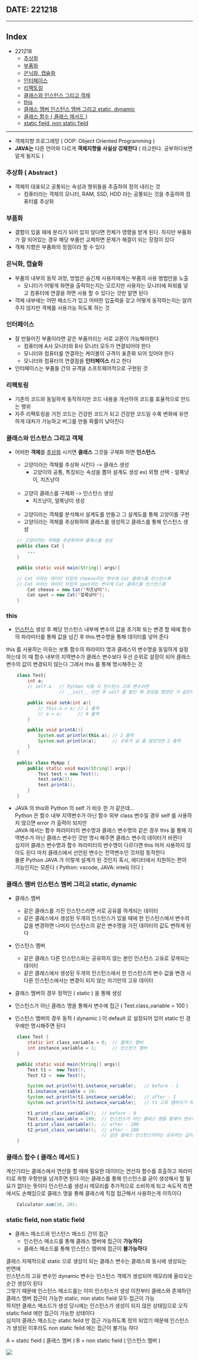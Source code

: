 ## DATE: 221218
---

## Index

- 221218
    - [추상화](#추상화--abstract)
    - [부품화](#부품화)
    - [은닉화, 캡슐화](#은닉화-캡슐화)
    - [인터페이스](#인터페이스)
    - [리팩토링](#리팩토링)
    - [클래스와 인스턴스 그리고 객체](#클래스와-인스턴스-그리고-객체)
    - [this](#this)
    - [클래스 멤버 인스턴스 멤버 그리고 static, dynamic](#클래스-멤버-인스턴스-멤버-그리고-static-dynamic)
    - [클래스 함수 ( 클래스 메서드 )](#클래스-함수--클래스-메서드)
    - [static field, non static field](#static-field-non-static-field)

---

- 객체지향 프로그래밍 ( OOP: Object Oriented Programming )
- **JAVA는** 다른 언어와 다르게 **객체지향을 사실상 강제한다** ( 라고한다. 공부하다보면 알게 될지도 )

### 추상화 ( Abstract )

- 객체의 대표되고 공통되는 속성과 행위들을 추출하여 정의 내리는 것
    - 컴퓨터라는 객체의 모니터, RAM, SSD, HDD 라는 공통되는 것을 추출하여 컴퓨터를 추상화


### 부품화

- 결함이 있을 때에 분리가 되어 있지 않다면 전체가 영향을 받게 된다. 하지만 부품화가 잘 되어있는 경우 해당 부품만 교체하면 문제가 해결이 되는 장점이 있다
- 객체 지향은 부품화의 정점이라 할 수 있다

### 은닉화, 캡슐화

- 부품의 내부의 동작 과정, 방법은 숨긴채 사용자에게는 부품의 사용 벙법만을 노출
    - 모니터가 어떻게 화면을 출력하는지는 모르지만 사용자는 모니터에 파워를 넣고 컴퓨터에 연결을 하면 사용 할 수 있다는 것만 알면 된다
- 객체 내부에는 어떤 메소드가 있고 어떠한 입출력을 갖고 어떻게 동작하는지는 알려주지 않지만 객체를 사용가능 하도록 하는 것

### 인터페이스

- 잘 만들어진 부품이라면 같은 부품끼리는 서로 교환이 가능해야한다
    - 컴퓨터에 A사 모니터와 B사 모니터 모두가 연결되어야 한다
    - 모니터와 컴퓨터를 연결하는 케이블의 규격이 표준화 되어 있어야 한다
    - 모니터와 컴퓨터의 연결점을 **인터페이스** 라고 한다
- 인터페이스는 부품들 간의 규격을 소프트웨어적으로 구현된 것

### 리팩토링

- 기존의 코드와 동일하게 동작하지만 코드 내용을 개선하여 코드를 효율적으로 만드는 행위
- 자주 리팩토링을 거친 코드는 건강한 코드가 되고 건강한 코드일 수록 변화에 유연하게 대처가 가능하고 버그를 만들 확률이 낮아진다

### 클래스와 인스턴스 그리고 객체

- 어떠한 **객체**를 [추상화](#추상화--abstract) 시키면 **클래스** 그것을 구체화 하면 **인스턴스**
    - 고양이라는 객체를 추상화 시킨다 -> 클래스 생성
        - 고양이의 공통, 특징되는 속성을 뽑아 설계도 생성
        ex) 외형 선택 - 얼룩냥이, 치즈냥이
    <br>

    - 고양이 클래스를 구체화 -> 인스턴스 생성
        - 치즈냥이, 얼룩냥이 생성  
    <br>

    - 고양이라는 객체를 분석해서 설계도를 만들고 그 설계도를 통해 고양이를 구현
    - 고양이라는 객체를 추상화하여 클래스를 생성하고 클래스를 통해 인스턴스 생성

```JAVA
    // 고양이라는 객체를 추상화하여 클래스를 생성
    public class Cat {
        ...
    }

    public static void main(String[] args){

    // Cat 이라는 데이터 타입의 cheese라는 변수에 Cat 클래스를 인스턴스화
    // Cat 이라는 데이터 타입의 spot라는 변수에 Cat 클래스를 인스턴스화
        Cat cheese = new Cat('치즈냥이');
        Cat spot = new Cat('얼룩냥이');
    }
```

### this

 - [인스턴스](#클래스와-인스턴스-그리고-객체) 생성 후 해당 인스턴스 내부에 변수의 값을 초기화 또는 변경 할 때에 함수의 파라미터를 통해 값을 넘긴 후 this.변수명을 통해 데이터를 넣어 준다

 this 를 사용하는 이유는 보통 함수의 파라미터 명과 클래스의 변수명을 동일하게 설정하는데 이 때 함수 내부의 지역변수가 클래스 변수보다 우선 순위로 설정이 되어 클래스 변수의 값이 변경되지 않는다 그래서 this 를 통해 명시해주는 것

```JAVA
    class Test{
        int a;
        // self.a   // Python 사용 시 인스턴스 고유 변수라면
                    // __init__ 선언 후 self 를 붙인 채 생성을 했었던 거 같은데...

        public void setA(int a){
            // this.a = a; // 2 출력
            // a = a;      // 0 출력
        }

        public void printA(){
            System.out.println(this.a); // 2 출력
            System.out.println(a);      // 오류가 날 줄 알았지만 2 출력
        }
    }

    public class MyApp {
        public static void main(String[] args){
            Test test = new Test();
            test.setA(2);
            test.printA();
        }
    }
```

- JAVA 의 this와 Python 의 self 가 비슷 한 거 같은데...  
Python 은 함수 내부 지역변수가 아닌 함수 외부 class 변수일 경우 self 를 사용하지 않으면 error 가 출력이 되지만  
JAVA 에서는 함수 파라미터의 변수명과 클래스 변수명의 같은 경우 this 를 통해 지역변수가 아닌 클래스 변수인 것만 명시 해주면 클래스 변수의 데이터가 바뀐다  
심지어 클래스 변수명과 함수 파라미터의 변수명이 다르다면 this 마저 사용하지 않아도 된다 마치 클래스에서 선언된 변수는 전역변수인 것처럼 동작한다  
물론 Python JAVA 가 이렇게 설계가 된 것인지 혹시, 에디터에서 지원하는 편의 기능인지는 모른다 ( Python: vscode, JAVA: intelij 이다 )

### 클래스 멤버 인스턴스 멤버 그리고 static, dynamic

- 클래스 멤버
    - 같은 클래스를 가진 인스턴스라면 서로 공유를 하게되는 데이터
    - 같은 클래스에서 생성된 두개의 인스턴스가 있을 때에 한 인스턴스에서 변수의 값을 변경하면 나머지 인스턴스의 같은 변수명을 가진 데이터의 값도 변하게 된다
- 인스턴스 멤버
    - 같은 클래스 다른 인스턴스와는 공유하지 않는 본인 인스턴스 고유로 갖게되는 데이터
    - 같은 클래스에서 생성된 두개의 인스턴스에서 한 인스턴스의 변수 값을 변경 시 다른 인스턴스에서는 변경이 되지 않는 자기만의 고유 데이터

- 클래스 멤버의 경우 정적인 ( static ) 을 통해 생성
- 인스턴스가 아닌 클래스 명을 통해서 변수에 접근 ( Test.class_variable = 100 )
- 인스턴스 멤버의 경우 동적 ( dynamic ) 이 default 로 설정되어 있어 static 인 경우에만 명시해주면 된다

```JAVA
    class Test {
        static int class_variable = 0;  // 클래스 멤버
        int instance_variable = 1;      // 인스턴스 멤버
    }

    public static void main(String[] args){
        Test t1 =  new Test();
        Test t2 =  new Test();

        System.out.println(t1.instance_variable);   // before - 1
        t1.instance_variable = 10;
        System.out.println(t1.instance_variable);   // after - 1
        System.out.println(t2.instance_variable);   // t1 고유 멤버이기 때문에 t2 는 0 그대로

        t1.print_class_variable();  // before - 0
        Test.class_variable = 100;  // 인스턴스가 아닌 클래스 명을 통해서 변수에 접근
        t1.print_class_variable();  // after - 100
        t2.print_class_variable();  // after - 100
                                    // 같은 클래스 인스턴스끼리는 공유하는 값이기 때문에 둘 다 바뀜
    }
```

### 클래스 함수 ( 클래스 메서드 )

계산기라는 클래스에서 연산을 할 때에 필요한 데이터는 연산자 함수를 호출하고 파라미터로 좌항 우항만을 넘겨주면 된다
이는 클래스를 통해 인스턴스를 굳이 생성해서 할 필요가 없다는 뜻이다
인스턴스를 생성시 메모리를 추가적으로 소비하게 되고 속도적 측면에서도 손해임으로 클래스 명을 통해 클래스에 직접 접근해서 사용하는게 이득이다

```JAVA
    Calculator.sum(10, 20);
```

### static field, non static field

- 클래스 메소드와 인스턴스 메소드 간의 접근
    - 인스턴스 메소드를 통해 클래스 멤버에 접근이 **가능하다**
    - 클래스 메소드를 통해 인스턴스 멤버에 접근이 **불가능하다**

클래스 자체적으로 static 으로 생성이 되는 클래스 변수는 클래스와 동시에 생성되는 반면에  
인스턴스의 고유 변수인 dynamic 변수는 인스턴스 객체가 생성되어 메모리에 올라오는 순간 생성이 된다  
그렇기 때문에 인스턴스 메소드를는 이미 인스턴스가 생성 이전부터 클래스와 존재하던 클래스 멤버 접근이 가능한 static, non static field 모두 접근이 가능  
하지만 클래스 메소드가 생성 당시에는 인스턴스가 생성이 되지 않은 상태임으로 오직 static field 에만 접근이 가능한 상태이다  
심지어 클래스 메소드는 static feild 만 접근 가능하도록 정의 되었기 때문에 인스턴스가 생성된 이후라도 non static feild 에는 접근이 불가능 하다  

A = static field ( 클래스 멤버 )
B = non static field ( 인스턴스 멤버 )

<img src="../PIC/부분집합.png">